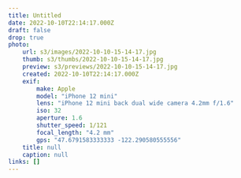 ```yaml
---
title: Untitled
date: 2022-10-10T22:14:17.000Z
draft: false
drop: true
photo:
    url: s3/images/2022-10-10-15-14-17.jpg
    thumb: s3/thumbs/2022-10-10-15-14-17.jpg
    preview: s3/previews/2022-10-10-15-14-17.jpg
    created: 2022-10-10T22:14:17.000Z
    exif:
        make: Apple
        model: "iPhone 12 mini"
        lens: "iPhone 12 mini back dual wide camera 4.2mm f/1.6"
        iso: 32
        aperture: 1.6
        shutter_speed: 1/121
        focal_length: "4.2 mm"
        gps: "47.6791583333333 -122.290580555556"
    title: null
    caption: null
links: []
---
```

